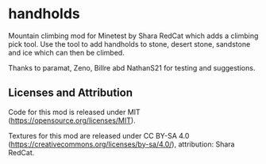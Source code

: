 handholds
===

Mountain climbing mod for Minetest by Shara RedCat which adds a climbing pick tool. Use the tool to add handholds to stone, desert stone, sandstone and ice which can then be climbed.

Thanks to paramat, Zeno, Billre abd NathanS21 for testing and suggestions.


Licenses and Attribution 
-----------------------

Code for this mod is released under MIT (https://opensource.org/licenses/MIT).

Textures for this mod are released under CC BY-SA 4.0 (https://creativecommons.org/licenses/by-sa/4.0/), attribution: Shara RedCat.

